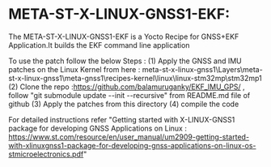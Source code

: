 META-ST-X-LINUX-GNSS1-EKF:
==============================================================================================================
The META-ST-X-LINUX-GNSS1-EKF is a Yocto Recipe for GNSS+EKF Application.It builds the EKF command line application 

To use the patch follow the below Steps : 
(1) Apply the GNSS and IMU patches on the Linux Kernel from here : meta-st-x-linux-gnss1\Layers\meta-st-x-linux-gnss1\meta-gnss1\recipes-kernel\linux\linux-stm32mp\stm32mp1
(2) Clone the repo :https://github.com/balamuruganky/EKF_IMU_GPS/ , follow "git submodule update --init --recursive" from README.md file of github
(3) Apply the patches from this directory
(4) compile the code

For detailed instructions refer "Getting started with X-LINUX-GNSS1 package for developing GNSS Applications on Linux : https://www.st.com/resource/en/user_manual/um2909-getting-started-with-xlinuxgnss1-package-for-developing-gnss-applications-on-linux-os-stmicroelectronics.pdf"  

